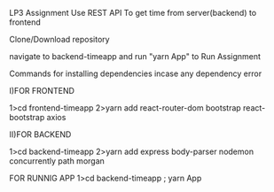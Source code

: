 LP3 Assignment
Use REST API To get time from server(backend) to frontend

Clone/Download repository

navigate to backend-timeapp
and run "yarn App"
to Run Assignment


Commands for installing dependencies
incase any dependency error

I)FOR FRONTEND

1>cd frontend-timeapp
2>yarn add react-router-dom bootstrap react-bootstrap axios

II)FOR BACKEND

1>cd backend-timeapp
2>yarn add express body-parser nodemon concurrently path morgan

FOR RUNNIG APP
1>cd backend-timeapp ; yarn App

